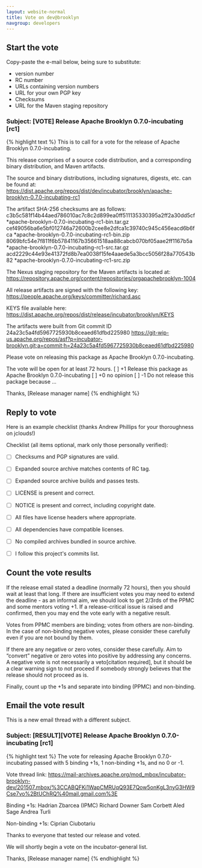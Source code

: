 ```yaml
---
layout: website-normal
title: Vote on dev@brooklyn
navgroup: developers
---
```


Start the vote
--------------

Copy-paste the e-mail below, being sure to substitute:

- version number
- RC number
- URLs containing version numbers
- URL for your own PGP key
- Checksums
- URL for the Maven staging repository

### Subject: [VOTE] Release Apache Brooklyn 0.7.0-incubating [rc1]

{% highlight text %}
This is to call for a vote for the release of Apache Brooklyn 0.7.0-incubating.

This release comprises of a source code distribution, and a corresponding
binary distribution, and Maven artifacts.

The source and binary distributions, including signatures, digests, etc. can
be found at:
https://dist.apache.org/repos/dist/dev/incubator/brooklyn/apache-brooklyn-0.7.0-incubating-rc1

The artifact SHA-256 checksums are as follows:
c3b5c581f14b44aed786010ac7c8c2d899ea0ff511135330395a2ff2a30dd5cf *apache-brooklyn-0.7.0-incubating-rc1-bin.tar.gz
cef49056ba6e5bf012746a72600b2cee8e2dfca1c39740c945c456eacd6b6fca *apache-brooklyn-0.7.0-incubating-rc1-bin.zip
8069bfc54e7f811f6b57841167b35661518aa88cabcb070bf05aae2ff1167b5a *apache-brooklyn-0.7.0-incubating-rc1-src.tar.gz
acd2229c44e93e41372fd8b7ea0038f15fe4aaede5a3bcc5056f28a770543b82 *apache-brooklyn-0.7.0-incubating-rc1-src.zip

The Nexus staging repository for the Maven artifacts is located at:
https://repository.apache.org/content/repositories/orgapachebrooklyn-1004

All release artifacts are signed with the following key:
https://people.apache.org/keys/committer/richard.asc

KEYS file available here:
https://dist.apache.org/repos/dist/release/incubator/brooklyn/KEYS

The artifacts were built from Git commit ID
24a23c5a4fd5967725930b8ceaed61dfbd225980
https://git-wip-us.apache.org/repos/asf?p=incubator-brooklyn.git;a=commit;h=24a23c5a4fd5967725930b8ceaed61dfbd225980


Please vote on releasing this package as Apache Brooklyn 0.7.0-incubating.

The vote will be open for at least 72 hours.
[ ] +1 Release this package as Apache Brooklyn 0.7.0-incubating
[ ] +0 no opinion
[ ] -1 Do not release this package because ...


Thanks,
[Release manager name]
{% endhighlight %}


Reply to vote
-------------

Here is an example checklist (thanks Andrew Phillips for your thoroughness on jclouds!)

Checklist (all items optional, mark only those personally verified):

- [ ] Checksums and PGP signatures are valid.
- [ ] Expanded source archive matches contents of RC tag.
- [ ] Expanded source archive builds and passes tests.
- [ ] LICENSE is present and correct.
- [ ] NOTICE is present and correct, including copyright date.
- [ ] All files have license headers where appropriate.
- [ ] All dependencies have compatible licenses.
- [ ] No compiled archives bundled in source archive.
- [ ] I follow this project's commits list.


Count the vote results
----------------------

If the release email stated a deadline (normally 72 hours), then you should wait at least that long. If there are
insufficient votes you may need to extend the deadline - as an informal aim, we should look to get 2/3rds of the PPMC
and some mentors voting +1. If a release-critical issue is raised and confirmed, then you may end the vote early with a
negative result.

Votes from PPMC members are binding; votes from others are non-binding. In the case of non-binding negative votes,
please consider these carefully even if you are not bound by them.

If there are any negative or zero votes, consider these carefully. Aim to “convert” negative or zero votes into positive
by addressing any concerns. A negative vote is not necessarily a veto[citation required], but it should be a clear
warning sign to not proceed if somebody strongly believes that the release should not proceed as is.

Finally, count up the +1s and separate into binding (PPMC) and non-binding.

Email the vote result
---------------------

This is a new email thread with a different subject.

### Subject: [RESULT][VOTE] Release Apache Brooklyn 0.7.0-incubating [rc1]

{% highlight text %}
The vote for releasing Apache Brooklyn 0.7.0-incubating passed with 5 binding +1s, 1 non-binding +1s, and no 0 or -1.

Vote thread link:
https://mail-archives.apache.org/mod_mbox/incubator-brooklyn-dev/201507.mbox/%3CCABQFKi1WapCMRUqQ93E7Qow5onKgL3nyG3HW9Cse7vo%2BtUChRQ%40mail.gmail.com%3E

Binding +1s:
Hadrian Zbarcea (IPMC)
Richard Downer
Sam Corbett
Aled Sage
Andrea Turli

Non-binding +1s:
Ciprian Ciubotariu

Thanks to everyone that tested our release and voted.

We will shortly begin a vote on the incubator-general list.


Thanks,
[Release manager name]
{% endhighlight %}
